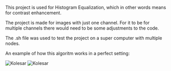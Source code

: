 This project is used for Histogram Equalization, which in other words means for contrast enhancement.

The project is made for images with just one channel. For it to be for multiple channels there would need to be some adjustments to the code.

The .sh file was used to test the project on a super computer with multiple nodes.

An example of how this algoritm works in a perfect setting:

![Kolesar](https://github.com/ziga11/Histogram-Equalization/assets/96791386/99d02d02-e747-43b1-be9f-7a383fd32c53)
![Kolesar](https://github.com/ziga11/Histogram-Equalization/assets/96791386/5b65496d-4ab1-4154-aea5-fa44d9cf1dc8)
